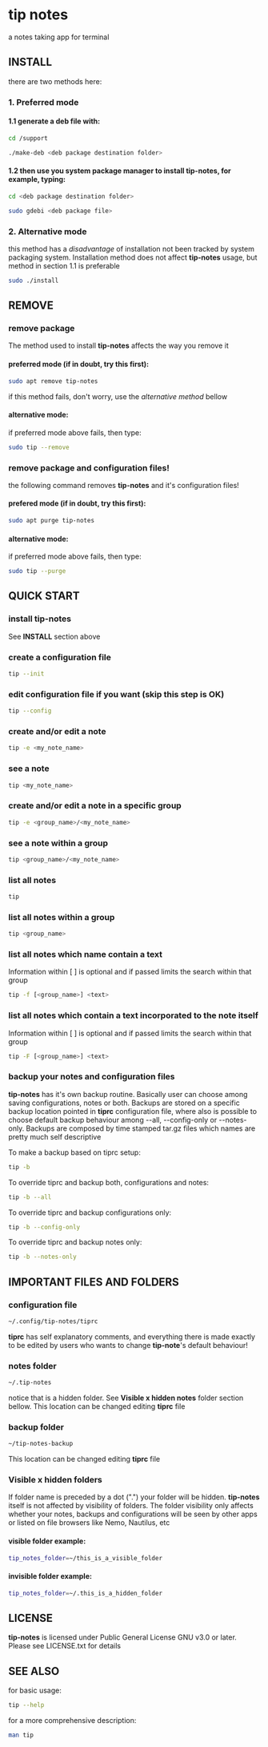 # tip notes

a notes taking app for terminal

## INSTALL

there are two methods here:

### 1. Preferred mode

#### 1.1 generate a deb file with:

```bash
cd /support

./make-deb <deb package destination folder>
```

#### 1.2 then use you system package manager to install tip-notes, for example, typing:

```bash
cd <deb package destination folder>

sudo gdebi <deb package file>
```

### 2. Alternative mode

this method has a *disadvantage* of installation not been tracked by system packaging system.
Installation method does not affect **tip-notes** usage, but method in section 1.1 is preferable 

```bash
sudo ./install
```

## REMOVE

### remove package

The method used to install **tip-notes** affects the way you remove it

#### preferred mode (if in doubt, try this first):

```bash
sudo apt remove tip-notes
```

if this method fails, don't worry, use the *alternative method* bellow

#### alternative mode:

if preferred mode above fails, then type:

```bash
sudo tip --remove
```

### remove package and configuration files!

the following command removes **tip-notes** and it's configuration files!

#### prefered mode (if in doubt, try this first):

```bash
sudo apt purge tip-notes
```

#### alternative mode:

if preferred mode above fails, then type:

```bash
sudo tip --purge
```

## QUICK START

### install tip-notes
See **INSTALL** section above

### create a configuration file

```bash
tip --init
```

### edit configuration file if you want (skip this step is OK)

```bash
tip --config
```

### create and/or edit a note

```bash
tip -e <my_note_name>
```

### see a note

```bash
tip <my_note_name>

```
### create and/or edit a note in a specific group

```bash
tip -e <group_name>/<my_note_name>
```

### see a note within a group

```bash
tip <group_name>/<my_note_name>
```

### list all notes

```bash
tip
```

### list all notes within a group

```bash
tip <group_name>
```

### list all notes which name contain a text

Information within [ ] is optional and if passed limits the search within that group

```bash
tip -f [<group_name>] <text>

```

### list all notes which contain a text incorporated to the note itself

Information within [ ] is optional and if passed limits the search within that group

```bash
tip -F [<group_name>] <text>
```

### backup your notes and configuration files

**tip-notes** has it's own backup routine. Basically user can choose among saving
configurations, notes or both. Backups are stored on a specific backup location
pointed in **tiprc** configuration file, where also is possible to choose
default backup behaviour among --all, --config-only or --notes-only. Backups
are composed by time stamped tar.gz files which names are pretty much self descriptive

To make a backup based on tiprc setup:
```bash
tip -b
```
To override tiprc and backup both, configurations and notes:
```bash
tip -b --all
```
To override tiprc and backup configurations only:
```bash
tip -b --config-only
```
To override tiprc and backup notes only:
```bash
tip -b --notes-only
```


## IMPORTANT FILES AND FOLDERS

### configuration file

```bash
~/.config/tip-notes/tiprc
```
**tiprc** has self explanatory comments, and everything there is made exactly
to be edited by users who wants to change **tip-note**'s default behaviour!

### notes folder

```bash
~/.tip-notes
```
notice that is a hidden folder. See **Visible x hidden notes** folder section
bellow. This location can be changed editing **tiprc** file

### backup folder

```bash
~/tip-notes-backup
```
This location can be changed editing **tiprc** file

### Visible x hidden folders

If folder name is preceded by a dot (".") your folder will be hidden.
**tip-notes** itself is not affected by visibility of folders.
The folder visibility only affects whether your notes, backups and
configurations will be seen by other apps or listed on file browsers like
Nemo, Nautilus, etc

#### visible folder example:

```bash
tip_notes_folder=~/this_is_a_visible_folder
```

#### invisible folder example:

```bash
tip_notes_folder=~/.this_is_a_hidden_folder
```

## LICENSE

**tip-notes** is licensed under Public General License GNU v3.0 or later.
Please see LICENSE.txt for details

## SEE ALSO

for basic usage:
```bash
tip --help
```
for a more comprehensive description:
```bash
man tip
```
